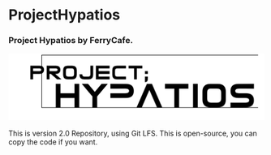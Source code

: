 # ProjectHypatios
### Project Hypatios by FerryCafe. 
![This is an image](/Docs/HypatiosTitle1.png)

This is version 2.0 Repository, using Git LFS. This is open-source, you can copy the code if you want.

